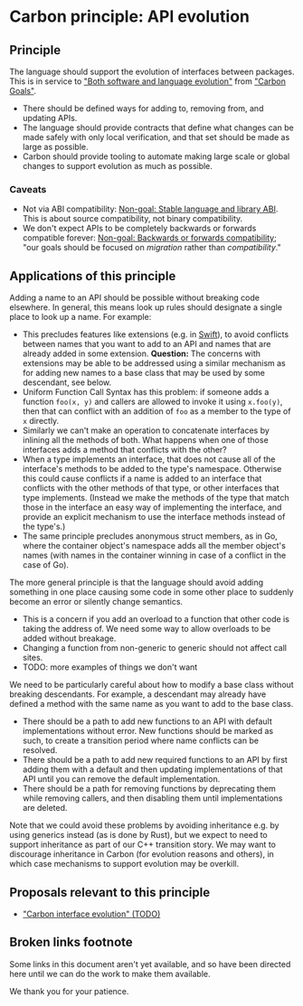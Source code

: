 # Carbon principle: API evolution

<!--
Part of the Carbon Language, under the Apache License v2.0 with LLVM
Exceptions. See /LICENSE for license information.
SPDX-License-Identifier: Apache-2.0 WITH LLVM-exception
-->

## Principle

The language should support the evolution of interfaces between packages. This
is in service to
["Both software and language evolution"](https://github.com/jonmeow/carbon-lang/blob/proposal-goals/docs/project/goals.md#both-software-and-language-evolution)
from
["Carbon Goals"](https://github.com/jonmeow/carbon-lang/blob/proposal-goals/docs/project/goals.md).

- There should be defined ways for adding to, removing from, and updating APIs.
- The language should provide contracts that define what changes can be made
  safely with only local verification, and that set should be made as large as
  possible.
- Carbon should provide tooling to automate making large scale or global changes
  to support evolution as much as possible.

### Caveats

- Not via ABI compatibility:
  [Non-goal: Stable language and library ABI](https://github.com/jonmeow/carbon-lang/blob/proposal-goals/docs/project/goals.md#stable-language-and-library-abi).
  This is about source compatibility, not binary compatibility.
- We don't expect APIs to be completely backwards or forwards compatible
  forever:
  [Non-goal: Backwards or forwards compatibility](https://github.com/jonmeow/carbon-lang/blob/proposal-goals/docs/project/goals.md#backwards-or-forwards-compatibility);
  "our goals should be focused on _migration_ rather than _compatibility_."

## Applications of this principle

Adding a name to an API should be possible without breaking code elsewhere. In
general, this means look up rules should designate a single place to look up a
name. For example:

- This precludes features like extensions (e.g. in
  [Swift](https://docs.swift.org/swift-book/LanguageGuide/Extensions.html)), to
  avoid conflicts between names that you want to add to an API and names that
  are already added in some extension. **Question:** The concerns with
  extensions may be able to be addressed using a similar mechanism as for adding
  new names to a base class that may be used by some descendant, see below.
- Uniform Function Call Syntax has this problem: if someone adds a function
  `foo(x, y)` and callers are allowed to invoke it using `x.foo(y)`, then that
  can conflict with an addition of `foo` as a member to the type of `x`
  directly.
- Similarly we can't make an operation to concatenate interfaces by inlining all
  the methods of both. What happens when one of those interfaces adds a method
  that conflicts with the other?
- When a type implements an interface, that does not cause all of the
  interface's methods to be added to the type's namespace. Otherwise this could
  cause conflicts if a name is added to an interface that conflicts with the
  other methods of that type, or other interfaces that type implements. (Instead
  we make the methods of the type that match those in the interface an easy way
  of implementing the interface, and provide an explicit mechanism to use the
  interface methods instead of the type's.)
- The same principle precludes anonymous struct members, as in Go, where the
  container object's namespace adds all the member object's names (with names in
  the container winning in case of a conflict in the case of Go).

The more general principle is that the language should avoid adding something in
one place causing some code in some other place to suddenly become an error or
silently change semantics.

- This is a concern if you add an overload to a function that other code is
  taking the address of. We need some way to allow overloads to be added without
  breakage.
- Changing a function from non-generic to generic should not affect call sites.
- TODO: more examples of things we don't want

We need to be particularly careful about how to modify a base class without
breaking descendants. For example, a descendant may already have defined a
method with the same name as you want to add to the base class.

- There should be a path to add new functions to an API with default
  implementations without error. New functions should be marked as such, to
  create a transition period where name conflicts can be resolved.
- There should be a path to add new required functions to an API by first adding
  them with a default and then updating implementations of that API until you
  can remove the default implementation.
- There should be a path for removing functions by deprecating them while
  removing callers, and then disabling them until implementations are deleted.

Note that we could avoid these problems by avoiding inheritance e.g. by using
generics instead (as is done by Rust), but we expect to need to support
inheritance as part of our C++ transition story. We may want to discourage
inheritance in Carbon (for evolution reasons and others), in which case
mechanisms to support evolution may be overkill.

## Proposals relevant to this principle

- ["Carbon interface evolution" (TODO)](#broken-links-footnote)<!-- T:Carbon interface evolution -->

## Broken links footnote

Some links in this document aren't yet available, and so have been directed here
until we can do the work to make them available.

We thank you for your patience.
